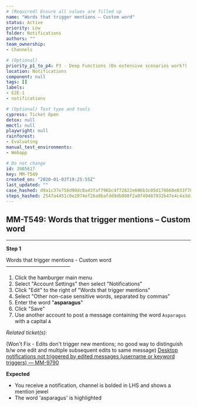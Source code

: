```yaml
---
# (Required) Ensure all values are filled up
name: "Words that trigger mentions – Custom word"
status: Active
priority: Low
folder: Notifications
authors: ""
team_ownership: 
- Channels

# (Optional)
priority_p1_to_p4: P3 - Deep Functions (Do extensive scenarios work?)
location: Notifications
component: null
tags: []
labels: 
- E2E-1
- notifications

# (Optional) Test type and tools
cypress: Ticket Open
detox: null
mmctl: null
playwright: null
rainforest: 
- Evaluating
manual_test_environments: 
- Webapp

# Do not change
id: 3905617
key: MM-T549
created_on: "2020-01-03T19:25:55Z"
last_updated: ""
case_hashed: d9a1c37e756d90dc8a43faf796bc4f72822e606b3c05d178660e033f7831b726299430bc09b65f03052d2eaf1afdb3b0
steps_hashed: 2547a4451c0e2074ef26a9bafdd9db080f2a0f49487932b47e4c4a3da9299341ded580de1641dda1ba25c652062cca1e
---
```


<!-- (Auto-generated) Based on frontmatter's "key" and "name" -->

## MM-T549: Words that trigger mentions – Custom word

---

**Step 1**

Words that trigger mentions - Custom word\
–––––––––––––––––––––––––

1. Click the hamburger main menu
2. Select "Account Settings" then select "Notifications"
3. Click "Edit" to the right of "Words that trigger mentions"
4. Select "Other non-case sensitive words, separated by commas"
5. Enter the word "**asparagus**"
6. Click "Save"
7. Use another account to post a message containing the word `Asparagus` with a capital `A`

_Related ticket(s):_

(Won't Fix - Edits don't trigger new mentions; no good way to distinguish b/w one edit and multiple subsequent edits to same message) [Desktop notifications not triggered by edited messages (username or keyword triggers) — MM-9790](https://mattermost.atlassian.net/browse/MM-9790)

**Expected**

- You receive a notification, channel is bolded in LHS and shows a mention jewel
- The word 'asparagus' is highlighted
